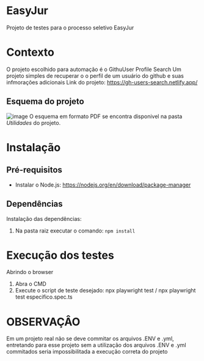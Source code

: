 # EasyJur
Projeto de testes para o processo seletivo EasyJur

# Contexto
O projeto escolhido para automação é o GithuUser Profile Search
Um projeto simples de recuperar o o perfil de um usuário do github e suas infmorações adicionais
Link do projeto: https://gh-users-search.netlify.app/

## Esquema do projeto
![image](https://github.com/user-attachments/assets/a72b0d65-88ca-481e-999e-82b9ffd0612b)
O esquema em formato PDF se encontra disponivel na pasta *Utilidades* do projeto.

# Instalação  

## Pré-requisitos  

* Instalar o Node.js: https://nodejs.org/en/download/package-manager  

## Dependências  

Instalação das dependências:  

1.	Na pasta raiz executar o comando: `npm install`  


# Execução dos testes
Abrindo o browser
1. Abra o CMD
2. Execute o script de teste desejado: npx playwright test / npx playwright test especifico.spec.ts

# OBSERVAÇÂO
Em um projeto real não se deve commitar os arquivos .ENV e .yml, entretando para esse projeto sem a utilização dos arquivos .ENV e .yml commitados seria impossibilitada a execução correta do projeto
